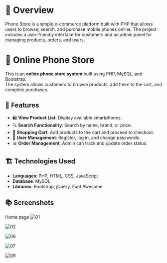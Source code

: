 
# 🎨 Overview

Phone Store is a simple e-commerce platform built with PHP that allows users to browse, search, and purchase mobile phones online. 
The project includes a user-friendly interface for customers and an admin panel for managing products, orders, and users.

# 🛒 Online Phone Store

This is an **online phone store system** built using PHP, MySQL, and Bootstrap.  
The system allows customers to browse products, add them to the cart, and complete purchases.

## 🚀 Features

- 🛍️ **View Product List**: Display available smartphones.
- 🔍 **Search Functionality**: Search by name, brand, or price.
- 🛒 **Shopping Cart**: Add products to the cart and proceed to checkout.
- 👤 **User Management**: Register, log in, and change passwords.
- 📊 **Order Management**: Admin can track and update order status.

## 🏗️ Technologies Used

- **Languages**: PHP, HTML, CSS, JavaScript
- **Database**: MySQL
- **Libraries**: Bootstrap, jQuery, Font Awesome

## 📚 Screenshots
Home page
![01](https://github.com/user-attachments/assets/a1066f5d-d69b-4ffa-9082-fe152a65f0ce)

![02](https://github.com/user-attachments/assets/8d8ae099-9aae-4924-89af-b889e24dd351)

![06](https://github.com/user-attachments/assets/5d4cabef-33af-4b62-8c45-929a1217624e)

![07](https://github.com/user-attachments/assets/06067e90-6d20-471d-bed4-d9ff6ca2babf)

![09](https://github.com/user-attachments/assets/2ce8b339-867b-41c5-bb5a-779a3de05fc8)






